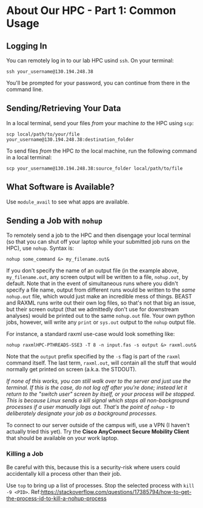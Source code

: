 # About Our HPC - Part 1: Common Usage

## Logging In
You can remotely log in to our lab HPC usind `ssh`. On your terminal:

```
ssh your_username@130.194.248.38
```

You'll be prompted for your password, you can continue from there in the command line. 

## Sending/Retrieving Your Data
In a local terminal, send your files *from* your machine *to* the HPC using `scp`:

```
scp local/path/to/your/file your_username@130.194.248.38:destination_folder
```

To send files *from* the HPC *to* the local machine, run the following command in a local terminal:

```
scp your_username@130.194.248.38:source_folder local/path/to/file
```

## What Software is Available?

Use `module_avail` to see what apps are available.

## Sending a Job with `nohup`

To remotely send a job to the HPC and then disengage your local terminal (so that you can shut off your laptop while your submitted job runs on the HPC), use `nohup`. Syntax is:

```
nohup some_command &> my_filename.out&
```

If you don't specify the name of an output file (in the example above, `my_filename.out`, any screen output will be written to a file, `nohup.out`, by default. Note that in the event of simultaneous runs where you didn't specify a file name, output from different runs would be written to the *same* `nohup.out` file, which would just make an incredible mess of things. BEAST and RAXML runs write out their own log files, so that's not that big an issue, but their screen output (that we admittedly don't use for downstream analyses) would be printed out to the same `nohup.out` file. Your own python jobs, however, will write any `print` or `sys.out` output to the `nohup` output file. 

For instance, a standard raxml use-case would look something like:

```
nohup raxmlHPC-PTHREADS-SSE3 -T 8 -n input.fas -s output &> raxml.out&
```

Note that the `output` prefix specified by the `-s` flag is part of the `raxml` command itself. The last term, `raxml.out`, will contain all the stuff that would normally get printed on screen (a.k.a. the STDOUT).

*If none of this works, you can still walk over to the server and just use the terminal. If this is the case, do not log off after you're done; instead let it return to the "switch user" screen by itself, or your process will be stopped. This is because Linux sends a kill signal which stops all non-background processes if a user manually logs out. That's the point of `nohup` - to deliberately designate your job as a background processes.*

To connect to our server outside of the campus wifi, use a VPN (I haven't actually tried this yet). Try the **Cisco AnyConnect Secure Mobility Client** that should be available on your work laptop. 

### Killing a Job
Be careful with this, because this is a security-risk where users could accidentally kill a process other than their job. 

Use `top` to bring up a list of processes. Stop the selected process with `kill -9 <PID>`.
Ref:https://stackoverflow.com/questions/17385794/how-to-get-the-process-id-to-kill-a-nohup-process
 
